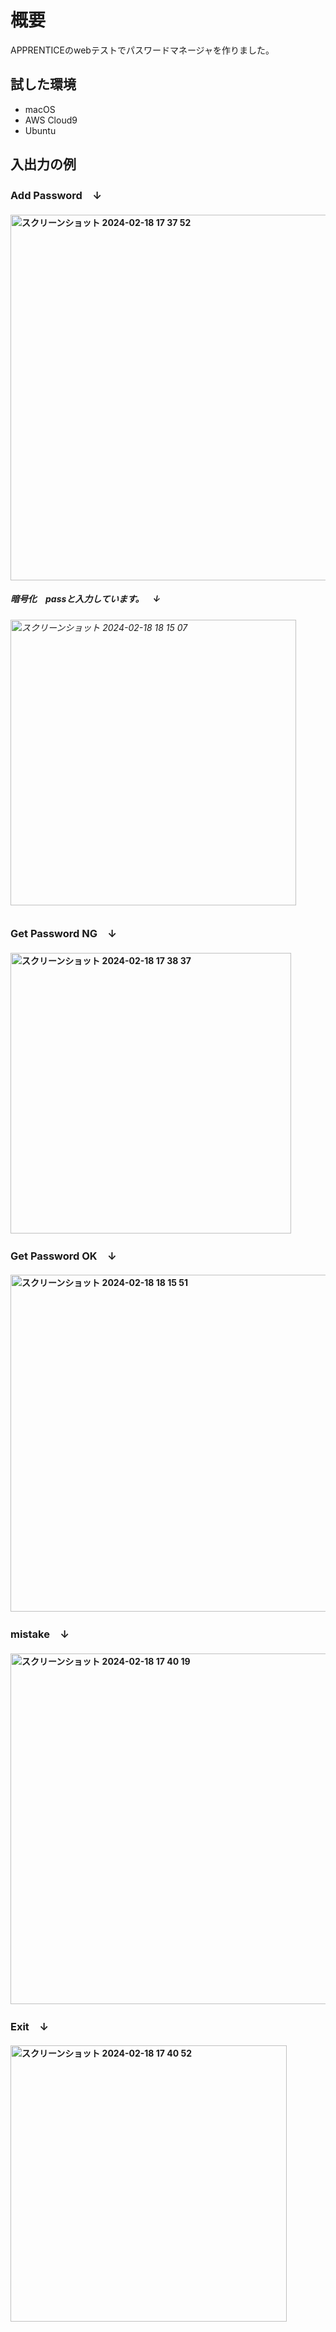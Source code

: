 # 概要
APPRENTICEのwebテストでパスワードマネージャを作りました。
## 試した環境
* macOS
* AWS Cloud9
* Ubuntu
## 入出力の例
### Add Password　↓ 
#### <img width="585" alt="スクリーンショット 2024-02-18 17 37 52" src="https://github.com/Aoioa7/APPRENTICE_web_test/assets/149755797/270498cb-b3fe-4894-9704-09862a05637a">
##### 暗号化　passと入力しています。　↓  
###### <img width="457" alt="スクリーンショット 2024-02-18 18 15 07" src="https://github.com/Aoioa7/APPRENTICE_web_test/assets/149755797/5476282b-247b-4eec-8ec2-ea0dad2d8d4e">
### Get Password NG　↓
#### <img width="449" alt="スクリーンショット 2024-02-18 17 38 37" src="https://github.com/Aoioa7/APPRENTICE_web_test/assets/149755797/50fc59b2-b514-4a59-93f1-f24dbd35ce66">
### Get Password OK　↓
#### <img width="539" alt="スクリーンショット 2024-02-18 18 15 51" src="https://github.com/Aoioa7/APPRENTICE_web_test/assets/149755797/bdef964d-1e11-4c93-bd22-8e8c122e1b7f">
### mistake　↓
#### <img width="561" alt="スクリーンショット 2024-02-18 17 40 19" src="https://github.com/Aoioa7/APPRENTICE_web_test/assets/149755797/a6586677-40b6-4d48-a1ea-d6b595dd4534">
### Exit　↓
#### <img width="442" alt="スクリーンショット 2024-02-18 17 40 52" src="https://github.com/Aoioa7/APPRENTICE_web_test/assets/149755797/7de8712c-ed99-4c9f-abda-99e0d68376a2">
